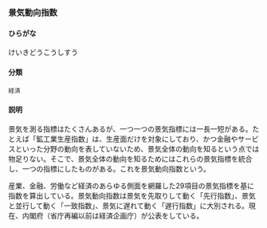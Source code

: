 <div style="display:none;">

## [あ行](securities-terms?id=あ行)
## [か行](securities-terms?id=か行)

</div>

### 景気動向指数

#### ひらがな

けいきどうこうしすう

#### 分類

`経済`

#### 説明

景気を測る指標はたくさんあるが、一つ一つの景気指標には一長一短がある。たとえば「鉱工業生産指数」は、生産面だけを対象にしており、かつ金融やサービスといった分野の動向を表していないため、景気全体の動向を知るという点では物足りない。そこで、景気全体の動向を知るためにはこれらの景気指標を統合し、一つの指標にしたものがある。これを景気動向指数という。
 
産業、金融、労働など経済のあらゆる側面を網羅した29項目の景気指標を基に指数を算出している。景気動向指数は景気を先取りして動く「先行指数」、景気と並行して動く「一致指数」、景気に遅れて動く「遅行指数」に大別される。現在、内閣府（省庁再編以前は経済企画庁）が公表をしている。

<div style="display:none;">

## [さ行](securities-terms?id=さ行)
## [た行](securities-terms?id=た行)
## [な行](securities-terms?id=な行)
## [は行](securities-terms?id=は行)
## [ま行](securities-terms?id=ま行)
## [や行](securities-terms?id=や行)
## [ら行](securities-terms?id=ら行)
## [わ行](securities-terms?id=わ行)
## [英数字・記号](securities-terms?id=英数字・記号)

</div>

